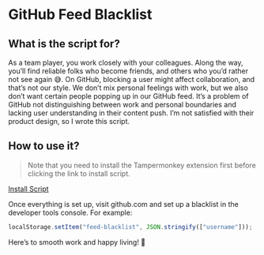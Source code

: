 # GitHub Feed Blacklist

## What is the script for?

As a team player, you work closely with your colleagues. Along the way, you’ll find reliable folks who become friends, and others who you’d rather not see again 😅. On GitHub, blocking a user might affect collaboration, and that’s not our style. We don’t mix personal feelings with work, but we also don’t want certain people popping up in our GitHub feed. It’s a problem of GitHub not distinguishing between work and personal boundaries and lacking user understanding in their content push. I’m not satisfied with their product design, so I wrote this script.

## How to use it?

> Note that you need to install the Tampermonkey extension first before clicking the link to install script.

[Install Script](https://raw.githubusercontent.com/helsonxiao/github-feed-blacklist/master/script.user.js)

Once everything is set up, visit github.com and set up a blacklist in the developer tools console. For example:

```js
localStorage.setItem("feed-blacklist", JSON.stringify(["username"]));
```

Here’s to smooth work and happy living! 🎉
